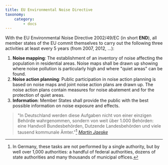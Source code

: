 ```yaml
---
title: EU Environmental Noise Directive
taxonomy:
    category:
        - docs
---
```

With the EU Environmental Noise Directive 2002/49/EC (in short **END**), all member states of the EU commit themselves to carry out the following three activities at least every 5 years (from 2007, 2012, ...):

1.	**Noise mapping**: The establishment of an inventory of noise affecting the population in residential areas. Noise maps shall be drawn up showing where noise pollution is particularly high and where "quiet areas" can be found.
2.	**Noise action planning**: Public participation in noise action planning is based on noise maps and joint noise action plans are drawn up. The noise action plans contain measures for noise abatement and for the protection of quiet areas.
3.	**Information**: Member States shall provide the public with the best possible information on noise exposure and effects.

> "In Deutschland werden diese Aufgaben nicht von einer einzigen Behörde wahrgenommen, sondern von weit über 1.000 Behörden: eine Handvoll Bundesbehörden, Dutzende Landesbehörden und viele tausend kommunale Ämter."[^1] <cite><a href=“http://ruhige-gebiete.de/downloads/Dissertation_MARTIN_JAESCHKE_aktualisierte_Zusammenfassung_050814.pdf“>Martin Jaeske</a></cite>

[^1]:In Germany, these tasks are not performed by a single authority, but by well over 1,000 authorities: a handful of federal authorities, dozens of state authorities and many thousands of municipal offices. 